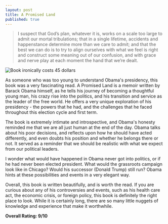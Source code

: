 ```yaml
---
layout: post
title: A Promised Land
published: true
---
```

> I suspect that God’s plan, whatever it is, works on a scale too large to admit our mortal tribulations; that in a single lifetime, accidents and happenstance determine more than we care to admit; and that the best we can do is to try to align ourselves with what we feel is right and construct some meaning out of our confusion, and with grace and nerve play at each moment the hand that we’re dealt.

![Book ironically costs 45 dollars](https://external-content.duckduckgo.com/iu/?u=https%3A%2F%2Fimagesvc.meredithcorp.io%2Fv3%2Fmm%2Fimage%3Furl%3Dhttps%3A%252F%252Fstatic.onecms.io%252Fwp-content%252Fuploads%252Fsites%252F6%252F2020%252F09%252F17%252FA-Promised-Land-2000.jpg&f=1&nofb=1)

As someone who was too young to understand Obama's presidency, this book was a very fascinating read. A Promised Land is a memoir written by Barack Obama himself, as he tells his journey of becoming a thoughtful young man, his crazy rise into the politics, and his transition and service as the leader of the free world. He offers a very unique exploration of his presidency - the powers that he had, and the challenges that he faced throughout this election cycle and first term.

The book is extremely intimate and introspective, and Obama's honesty reminded me that we are all just human at the end of the day. Obama talks about his poor decisions, and reflects upon how he should have acted differently, and even doubts his position and whether he belongs there or not. It served as a reminder that we should be realistic with what we expect from our political leaders.

I wonder what would have happened in Obama never got into politics, or if he had never been elected president. What would the grassroots campaign look like in Chicago? Would his successor (Donald Trump) still run? Obama hints at these possibilities and events in a very elegant way.

Overall, this book is written beautifully, and is worth the read. If you are curious about any of his controversies and events, such as his health care act, the economic crisis, or foreign policy, this book is definitely the right place to look. While it is certainly long, there are so many little nuggets of knowledge and experience that make it worthwhile.

**Overall Rating: 9/10**
